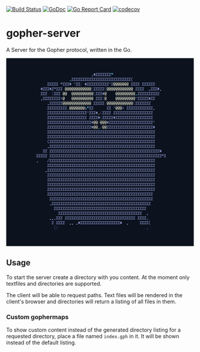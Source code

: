
[![Build Status](https://travis-ci.org/binaryplease/gopher-server.svg?branch=master)](https://travis-ci.org/binaryplease/gopher-server)
[![GoDoc](https://godoc.org/github.com/binaryplease/gopher-server?status.svg)](https://godoc.org/github.com/binaryplease/gopher-server)
[![Go Report Card](https://goreportcard.com/badge/github.com/binaryplease/gopher-server)](https://goreportcard.com/report/github.com/binaryplease/gopher-server)
[![codecov](https://codecov.io/gh/binaryplease/gopher-server/branch/master/graph/badge.svg)](https://codecov.io/gh/binaryplease/gopher-server)


# gopher-server

A Server for the Gopher protocol, written in the Go.

![](./logo.png)

## Usage

To start the server create a directory with you content. At the moment only
textfiles and directories are supported.

The client will be able to request paths. Text files will be rendered in the
client's browser and directories will return a listing of all files in them.

### Custom gophermaps

To show custom content instead of the generated directory listing for a
requested directory, place a file named `index.gph` in it. It will be shown
instead of the default listing.
